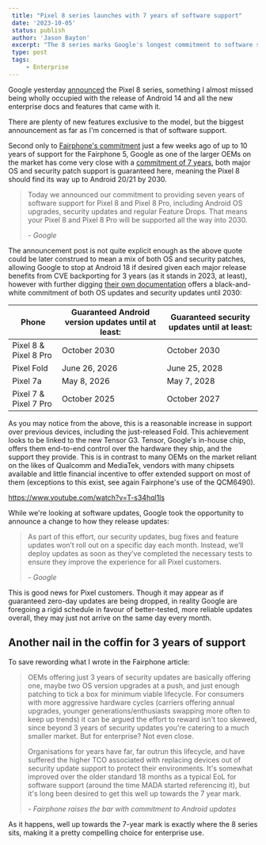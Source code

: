 ```yaml
---
 title: "Pixel 8 series launches with 7 years of software support"
 date: '2023-10-05'
 status: publish 
 author: 'Jason Bayton' 
 excerpt: "The 8 series marks Google's longest commitment to software support and parts availability yet." 
 type: post 
 tags: 
     - Enterprise 
---
```


Google yesterday [announced](https://blog.google/products/pixel/google-pixel-8-pro/) the Pixel 8 series, something I almost missed being wholly occupied with the release of Android 14 and all the new enterprise docs and features that came with it.

There are plenty of new features exclusive to the model, but the biggest announcement as far as I'm concerned is that of software support. 

Second only to [Fairphone's commitment](/blog/2023/08/fairphone-5-android-longevity) just a few weeks ago of up to 10 years of support for the Fairphone 5, Google as one of the larger OEMs on the market has come very close with a [commitment of 7 years](https://blog.google/products/pixel/software-support-pixel-8-pixel-8-pro/), both major OS and security patch support is guaranteed here, meaning the Pixel 8 should find its way up to Android 20/21 by 2030.

> Today we announced our commitment to providing seven years of software support for Pixel 8 and Pixel 8 Pro, including Android OS upgrades, security updates and regular Feature Drops. That means your Pixel 8 and Pixel 8 Pro will be supported all the way into 2030. 
>
> <cite>- Google</cite>

The announcement post is not quite explicit enough as the above quote could be later construed to mean a mix of both OS and security patches, allowing Google to stop at Android 18 if desired given each major release benefits from CVE backporting for 3 years (as it stands in 2023, at least), however with further digging [their own documentation](https://support.google.com/pixelphone/answer/4457705) offers a black-and-white commitment of both OS updates and security updates until 2030:

| Phone                 | Guaranteed Android version updates until at least: | Guaranteed security updates until at least: |
|-----------------------|----------------------------------------------------|---------------------------------------------|
| Pixel 8 & Pixel 8 Pro	| October 2030                                       | October 2030                                |
| Pixel Fold	        | June 26, 2026	                                     | June 25, 2028                               |
| Pixel 7a	            | May 8, 2026	                                     | May 7, 2028                                 |
| Pixel 7 & Pixel 7 Pro | October 2025                                       | October 2027                                |

As you may notice from the above, this is a reasonable increase in support over previous devices, including the just-released Fold. This achievement looks to be linked to the new Tensor G3. Tensor, Google's in-house chip, offers them end-to-end control over the hardware they ship, and the support they provide. This is in contrast to many OEMs on the market reliant on the likes of Qualcomm and MediaTek, vendors with many chipsets available and little financial incentive to offer extended support on most of them (exceptions to this exist, see again Fairphone's use of the QCM6490).

https://www.youtube.com/watch?v=T-s34hql1ls

While we're looking at software updates, Google took the opportunity to announce a change to how they release updates:

> As part of this effort, our security updates, bug fixes and feature updates won’t roll out on a specific day each month. Instead, we’ll deploy updates as soon as they’ve completed the necessary tests to ensure they improve the experience for all Pixel customers.
>
> <cite>- Google</cite>

This is good news for Pixel customers. Though it may appear as if guaranteed zero-day updates are being dropped, in reality Google are foregoing a rigid schedule in favour of better-tested, more reliable updates overall, they may just not arrive on the same day every month.

## Another nail in the coffin for 3 years of support

To save rewording what I wrote in the Fairphone article:

> OEMs offering just 3 years of security updates are basically offering one, maybe two OS version upgrades at a push, and just enough patching to tick a box for minimum viable lifecycle. For consumers with more aggressive hardware cycles (carriers offering annual upgrades, younger generations/enthusiasts swapping more often to keep up trends) it can be argued the effort to reward isn't too skewed, since beyond 3 years of security updates you're catering to a much smaller market. But for enterprise? Not even close.
> 
> Organisations for years have far, far outrun this lifecycle, and have suffered the higher TCO associated with replacing devices out of security update support to protect their environments. It's somewhat improved over the older standard 18 months as a typical EoL for software support (around the time MADA started referencing it), but it's long been desired to get this well up towards the 7 year mark.
>
> <cite>- Fairphone raises the bar with commitment to Android updates</cite>

As it happens, well up towards the 7-year mark is exactly where the 8 series sits, making it a pretty compelling choice for enterprise use.
